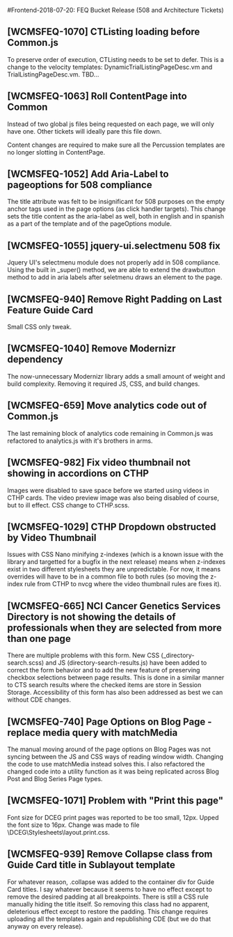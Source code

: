 #Frontend-2018-07-20: FEQ Bucket Release (508 and Architecture Tickets)

## [WCMSFEQ-1070] CTListing loading before Common.js

To preserve order of execution, CTListing needs to be set to defer. This is a change to the velocity templates: DynamicTrialListingPageDesc.vm and TrialListingPageDesc.vm.
TBD...

##  [WCMSFEQ-1063] Roll ContentPage into Common

Instead of two global js files being requested on each page, we will only have one. Other tickets will ideally pare this file down.

Content changes are required to make sure all the Percussion templates are no longer slotting in ContentPage.

## [WCMSFEQ-1052] Add Aria-Label to pageoptions for 508 compliance

The title attribute was felt to be insignificant for 508 purposes on the empty anchor tags used in the page options (as click handler targets). This change sets the title content as the aria-label as well, both in english and in spanish as a part of the template and of the pageOptions module.

## [WCMSFEQ-1055] jquery-ui.selectmenu 508 fix

Jquery UI's selectmenu module does not properly add in 508 compliance. Using the built in _super() method, we are able to extend the drawbutton method to add in aria labels after seletmenu draws an element to the page.

## [WCMSFEQ-940] Remove Right Padding on Last Feature Guide Card

Small CSS only tweak.

## [WCMSFEQ-1040] Remove Modernizr dependency

The now-unnecessary Modernizr library adds a small amount of weight and build complexity. Removing it required JS, CSS, and build changes.

## [WCMSFEQ-659] Move analytics code out of Common.js

The last remaining block of analytics code remaining in Common.js was refactored to analytics.js with it's brothers in arms.
## [WCMSFEQ-982] Fix video thumbnail not showing in accordions on CTHP

Images were disabled to save space before we started using videos in CTHP cards. The video preview image was also being disabled of course, but to ill effect. CSS change to CTHP.scss.

## [WCMSFEQ-1029] CTHP Dropdown obstructed by Video Thumbnail

Issues with CSS Nano minifying z-indexes (which is a known issue with the library and targetted for a bugfix in the next release) means when z-indexes exist in two different stylesheets they are unpredictable. For now, it means overrides will have to be in a common file to both rules (so moving the z-index rule from CTHP to nvcg where the video thumbnail rules are fixes it).

## [WCMSFEQ-665] NCI Cancer Genetics Services Directory is not showing the details of professionals when they are selected from more than one page

There are multiple problems with this form. New CSS (_directory-search.scss) and JS (directory-search-results.js) have been added to correct the form behavior and to add the new feature of preserving checkbox selections between page results. This is done in a similar manner to CTS search results where the checked items are store in Session Storage. Accessibility of this form has also been addressed as best we can without CDE changes.

## [WCMSFEQ-740] Page Options on Blog Page - replace media query with matchMedia

The manual moving around of the page options on Blog Pages was not syncing between the JS and CSS ways of reading window width. Changing the code to use matchMedia instead solves this. I also refactored the changed code into a utility function as it was being replicated across Blog Post and Blog Series Page types.

## [WCMSFEQ-1071] Problem with "Print this page"

Font size for DCEG print pages was reported to be too small, 12px. Upped the font size to 16px. Change was made to file \DCEG\Stylesheets\layout.print.css.
## [WCMSFEQ-939] Remove Collapse class from Guide Card title in Sublayout template

For whatever reason, .collapse was added to the container div for Guide Card titles. I say whatever because it seems to have no effect except to remove the desired padding at all breakpoints. There is still a CSS rule manually hiding the title itself. So removing this class had no apparent, deleterious effect except to restore the padding. This change requires uploading all the templates again and republishing CDE (but we do that anyway on every release).
